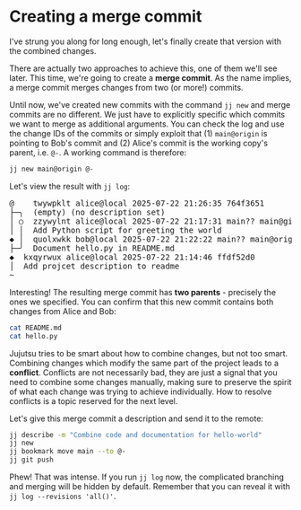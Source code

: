 # Creating a merge commit

I've strung you along for long enough, let's finally create that version with the combined changes.

There are actually two approaches to achieve this, one of them we'll see later.
This time, we're going to create a **merge commit**.
As the name implies, a merge commit merges changes from two (or more!) commits.

Until now, we've created new commits with the command `jj new` and merge commits are no different.
We just have to explicitly specific which commits we want to merge as additional arguments.
You can check the log and use the change IDs of the commits or simply exploit that (1) `main@origin` is pointing to Bob's commit and (2) Alice's commit is the working copy's parent, i.e. `@-`.
A working command is therefore:

```sh
jj new main@origin @-
```

Let's view the result with `jj log`:

<!-- generated by aha script -->
<pre class="aha">
<span class="bold "></span><span class="bold green ">@</span>    <span class="bold "></span><span class="bold highlighted purple ">t</span><span class="bold highlighted dimgray ">wywpklt</span><span class="bold "> </span><span class="bold yellow ">alice@local</span><span class="bold "> </span><span class="bold highlighted cyan ">2025-07-22 21:26:35</span><span class="bold "> </span><span class="bold highlighted blue ">7</span><span class="bold highlighted dimgray ">64f3651</span><span class="bold "></span>
├─╮  <span class="bold "></span><span class="bold highlighted green ">(empty)</span><span class="bold "> </span><span class="bold highlighted green ">(no description set)</span><span class="bold "></span>
│ ○  <span class="bold "></span><span class="bold purple ">z</span><span class="highlighted dimgray ">zywylnt</span> <span class="yellow ">alice@local</span> <span class="cyan ">2025-07-22 21:17:31</span> <span class="purple ">main?? main@git</span> <span class="bold "></span><span class="bold blue ">f8</span><span class="highlighted dimgray ">e44920</span>
│ │  Add Python script for greeting the world
<span class="bold "></span><span class="bold highlighted cyan ">◆</span> │  <span class="bold "></span><span class="bold purple ">q</span><span class="highlighted dimgray ">uolxwkk</span> <span class="yellow ">bob@local</span> <span class="cyan ">2025-07-22 21:22:22</span> <span class="purple ">main?? main@origin</span> <span class="green ">git_head()</span> <span class="bold "></span><span class="bold blue ">8</span><span class="highlighted dimgray ">d538390</span>
├─╯  Document hello.py in README.md
<span class="bold "></span><span class="bold highlighted cyan ">◆</span>  <span class="bold "></span><span class="bold purple ">k</span><span class="highlighted dimgray ">xqyrwux</span> <span class="yellow ">alice@local</span> <span class="cyan ">2025-07-22 21:14:46</span> <span class="bold "></span><span class="bold blue ">ff</span><span class="highlighted dimgray ">df52d0</span>
│  Add projcet description to readme
~
</pre>

Interesting!
The resulting merge commit has **two parents** - precisely the ones we specified.
You can confirm that this new commit contains both changes from Alice and Bob:

```sh
cat README.md
cat hello.py
```

Jujutsu tries to be smart about how to combine changes, but not too smart.
Combining changes which modify the same part of the project leads to a **conflict**.
Conflicts are not necessarily bad, they are just a signal that you need to combine some changes manually, making sure to preserve the spirit of what each change was trying to achieve individually.
How to resolve conflicts is a topic reserved for the next level.

Let's give this merge commit a description and send it to the remote:

```sh
jj describe -m "Combine code and documentation for hello-world"
jj new
jj bookmark move main --to @-
jj git push
```

Phew!
That was intense.
If you run `jj log` now, the complicated branching and merging will be hidden by default.
Remember that you can reveal it with `jj log --revisions 'all()'`.
